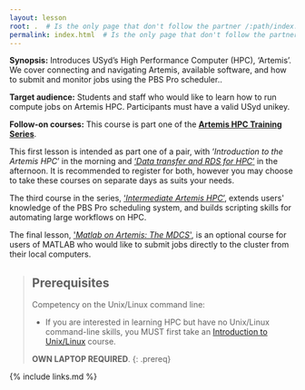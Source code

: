 ```yaml
---
layout: lesson
root: .  # Is the only page that don't follow the partner /:path/index.html
permalink: index.html  # Is the only page that don't follow the partner /:path/index.html
---
```


**Synopsis:** Introduces USyd’s High Performance Computer (HPC), ‘Artemis’. We cover connecting and navigating Artemis, available software, and how to submit and monitor jobs using the PBS Pro scheduler..

**Target audience:** Students and staff who would like to learn how to run compute jobs on Artemis HPC. Participants must have a valid USyd unikey.

**Follow-on courses:** This course is part one of the **[Artemis HPC Training Series](https://pages.github.sydney.edu.au/informatics/training.artemis/)**.

This first lesson is intended as part one of a pair, with ‘_Introduction to the Artemis HPC_’ in the morning and [‘_Data transfer and RDS for HPC_’](https://pages.github.sydney.edu.au/informatics/training.artemis.rds) in the afternoon. It is recommended to register for both, however you may choose to take these courses on separate days as suits your needs.

The third course in the series, [‘_Intermediate Artemis HPC_’](https://pages.github.sydney.edu.au/informatics/training.artemis.interhpc), extends users' knowledge of the PBS Pro scheduling system, and builds scripting skills for automating large workflows on HPC.

The final lesson, ['_Matlab on Artemis: The MDCS_'](https://pages.github.sydney.edu.au/informatics/training.artemis.mdcs), is an optional course for users of MATLAB who would like to submit jobs directly to the cluster from their local computers.

> ## Prerequisites
> Competency on the Unix/Linux command line:
>
> * If you are interested in learning HPC but have no Unix/Linux command-line skills, you MUST first take an [Introduction to Unix/Linux](https://intersect.org.au/training/course/unix) course.
>
> **OWN LAPTOP REQUIRED**.
{: .prereq}



{% include links.md %}
